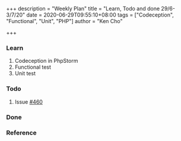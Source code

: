 +++
description = "Weekly Plan"
title = "Learn, Todo and done 29/6-3/7/20"
date = 2020-06-29T09:55:10+08:00
tags = ["Codeception", "Functional", "Unit", "PHP"]
author = "Ken Cho"

+++
### Learn
1. Codeception in PhpStorm
2. Functional test
3. Unit test

### Todo
1. Issue [#460](https://github.com/gigascience/gigadb-website/issues/460)

### Done


### Reference


